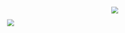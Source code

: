 <p align="center">
  <img src="http://wuh.blocksrey.com:5679/" />
</p>

<a href="http://wuh.blocksrey.com:5679/up"><img src="https://blocksrey.com/dokka/niku.gif"/></a>
